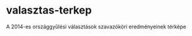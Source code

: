 valasztas-terkep
================

A 2014-es országgyűlési választások szavazóköri eredményeinek térképe
